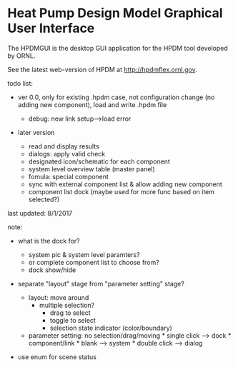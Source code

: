 # Heat Pump Design Model Graphical User Interface

The HPDMGUI is the desktop GUI application for the HPDM tool developed by ORNL.

See the latest web-version of HPDM at http://hpdmflex.ornl.gov.

todo list:

* ver 0.0, only for existing .hpdm case, not configuration change (no adding new component), load and write .hpdm file
	* debug: new link setup-->load error
	
* later version
	* read and display results
	* dialogs: apply valid check
	* designated icon/schematic for each component
	* system level overview table (master panel)
	* fomula: special component
	* sync with external component list & allow adding new component
	* component list dock (maybe used for more func based on item selected?)


	
last updated: 8/1/2017


note:
* what is the dock for?
	* system pic & system level paramters?
	* or complete component list to choose from?
	* dock show/hide

* separate "layout" stage from "parameter setting" stage?
	* layout: move around
		* multiple selection?
			* drag to select
			* toggle to select
			* selection state indicator (color/boundary)
	* parameter setting: no selection/drag/moving
			* single click --> dock
				* component/link
				* blank --> system
			* double click --> dialog

* use enum for scene status